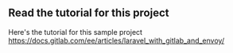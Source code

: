 ## Read the tutorial for this project

Here's the tutorial for this sample project
https://docs.gitlab.com/ee/articles/laravel_with_gitlab_and_envoy/